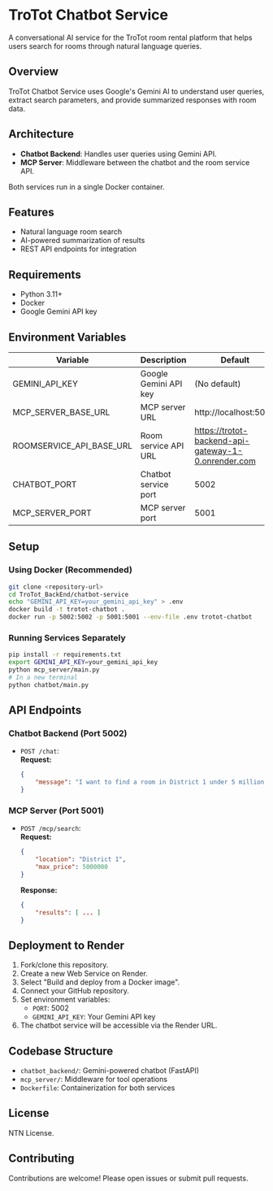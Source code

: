 # TroTot Chatbot Service

A conversational AI service for the TroTot room rental platform that helps users search for rooms through natural language queries.

## Overview

TroTot Chatbot Service uses Google's Gemini AI to understand user queries, extract search parameters, and provide summarized responses with room data.

## Architecture

- **Chatbot Backend**: Handles user queries using Gemini API.
- **MCP Server**: Middleware between the chatbot and the room service API.

Both services run in a single Docker container.

## Features

- Natural language room search
- AI-powered summarization of results
- REST API endpoints for integration

## Requirements

- Python 3.11+
- Docker
- Google Gemini API key

## Environment Variables

| Variable | Description | Default |
|----------|-------------|---------|
| GEMINI_API_KEY | Google Gemini API key | (No default) |
| MCP_SERVER_BASE_URL | MCP server URL | http://localhost:5001 |
| ROOMSERVICE_API_BASE_URL | Room service API URL | https://trotot-backend-api-gateway-1-0.onrender.com |
| CHATBOT_PORT | Chatbot service port | 5002 |
| MCP_SERVER_PORT | MCP server port | 5001 |

## Setup

### Using Docker (Recommended)

```bash
git clone <repository-url>
cd TroTot_BackEnd/chatbot-service
echo "GEMINI_API_KEY=your_gemini_api_key" > .env
docker build -t trotot-chatbot .
docker run -p 5002:5002 -p 5001:5001 --env-file .env trotot-chatbot
```

### Running Services Separately

```bash
pip install -r requirements.txt
export GEMINI_API_KEY=your_gemini_api_key
python mcp_server/main.py
# In a new terminal
python chatbot/main.py
```

## API Endpoints

### Chatbot Backend (Port 5002)

- `POST /chat`:  
    **Request:**  
    ```json
    {
        "message": "I want to find a room in District 1 under 5 million VND"
    }
    ```

### MCP Server (Port 5001)

- `POST /mcp/search`:  
    **Request:**  
    ```json
    {
        "location": "District 1",
        "max_price": 5000000
    }
    ```
    **Response:**  
    ```json
    {
        "results": [ ... ]
    }
    ```

## Deployment to Render

1. Fork/clone this repository.
2. Create a new Web Service on Render.
3. Select "Build and deploy from a Docker image".
4. Connect your GitHub repository.
5. Set environment variables:
     - `PORT`: 5002
     - `GEMINI_API_KEY`: Your Gemini API key
6. The chatbot service will be accessible via the Render URL.

## Codebase Structure

- `chatbot_backend/`: Gemini-powered chatbot (FastAPI)
- `mcp_server/`: Middleware for tool operations
- `Dockerfile`: Containerization for both services

## License

NTN License.

## Contributing

Contributions are welcome! Please open issues or submit pull requests.
